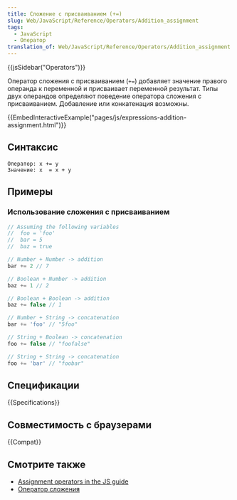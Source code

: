 ```yaml
---
title: Сложение с присваиванием (+=)
slug: Web/JavaScript/Reference/Operators/Addition_assignment
tags:
  - JavaScript
  - Оператор
translation_of: Web/JavaScript/Reference/Operators/Addition_assignment
---
```


{{jsSidebar("Operators")}}

Оператор сложения с присваиванием (`+=`) добавляет значение правого операнда к переменной и присваивает переменной результат. Типы двух операндов определяют поведение оператора сложения с присваиванием. Добавление или конкатенация возможны.

{{EmbedInteractiveExample("pages/js/expressions-addition-assignment.html")}}

## Синтаксис

```
Оператор: x += y
Значение: x  = x + y
```

## Примеры

### Использование сложения с присваиванием

```js
// Assuming the following variables
//  foo = 'foo'
//  bar = 5
//  baz = true

// Number + Number -> addition
bar += 2 // 7

// Boolean + Number -> addition
baz += 1 // 2

// Boolean + Boolean -> addition
baz += false // 1

// Number + String -> concatenation
bar += 'foo' // "5foo"

// String + Boolean -> concatenation
foo += false // "foofalse"

// String + String -> concatenation
foo += 'bar' // "foobar"
```

## Спецификации

{{Specifications}}

## Совместимость с браузерами

{{Compat}}

## Смотрите также

- [Assignment operators in the JS guide](/ru/docs/Web/JavaScript/Guide/Expressions_and_Operators#Assignment)
- [Оператор сложения](/ru/docs/Web/JavaScript/Reference/Operators/Addition)
